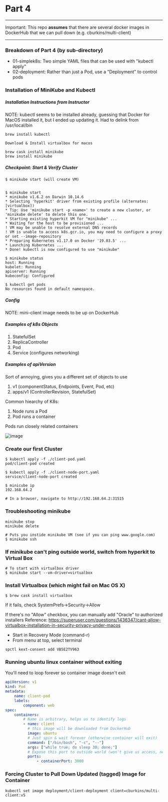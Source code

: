 # Part 4

---

Important: This repo **assumes** that there are several docker images in DockerHub that we can pull down (e.g. cburkins/multi-client)

---

### Breakdown of Part 4 (by sub-directory)

-   01-simplek8s: Two simple YAML files that can be used with "kubectl apply"
-   02-deployment: Rather than just a Pod, use a "Deployment" to control pods

### Installation of MiniKube and Kubectl

##### Installation Instructions from Instructor

NOTE: kubectl seems to be installed already, guessing that Docker for MacOS installed it, but I ended up updating it. Had to delink from /usr/local/bin

```
brew install kubectl

Download & Install virtualbox for macos

brew cask install minikube
brew install minikube
```

##### Checkpoint: Start & Verify Cluster

```
$ minikube start (will create VM)


$ minikube start
* minikube v1.6.2 on Darwin 10.14.6
* Selecting 'hyperkit' driver from existing profile (alternates: [virtualbox])
* Tip: Use 'minikube start -p <name>' to create a new cluster, or 'minikube delete' to delete this one.
* Starting existing hyperkit VM for "minikube" ...
* Waiting for the host to be provisioned ...
! VM may be unable to resolve external DNS records
! VM is unable to access k8s.gcr.io, you may need to configure a proxy or set --image-repository
* Preparing Kubernetes v1.17.0 on Docker '19.03.5' ...
* Launching Kubernetes ...
* Done! kubectl is now configured to use "minikube"

$ minikube status
host: Running
kubelet: Running
apiserver: Running
kubeconfig: Configured

$ kubectl get pods
No resources found in default namespace.
```

##### Config

NOTE: mini-client image needs to be up on DockerHub

##### Examples of k8s Objects

1. StatefulSet
1. ReplicaController
1. Pod
1. Service (configures networking)

##### Examples of apiVersion

Sort of annoying, gives you a different set of objects to use

1. v1 (componentStatus, Endpoints, Event, Pod, etc)
1. apps/v1 (ControllerRevision, StatefulSet)

Common hiearchy of K8s:

1. Node runs a Pod
1. Pod runs a container

Pods run closely related containers

![image](https://user-images.githubusercontent.com/9342308/72815506-c045fe80-3c34-11ea-85b1-755e838dd978.png)

### Create our first Cluster

```
$ kubectl apply -f ./client-pod.yaml
pod/client-pod created

$ kubectl apply -f ./client-node-port.yaml
service/client-node-port created

$ minicube ip
192.168.64.2

# In a browser, navigate to http://192.168.64.2:31515
```

### Troubleshooting minikube

```
minikube stop
minikube delete

# Puts you instide minikube VM (see if you can ping www.google.com)
$ minikube ssh

```

### If minikube can't ping outside world, switch from hyperkit to Virtual Box

```
# To start with virtualbox driver
$ minikube start --vm-driver=virtualbox
```

### Install Virtualbox (which might fail on Mac OS X)

```
$ brew cask install virtualbox
```

If it fails, check SystemPrefs->Security->Allow

If there's no "Allow" checkbox, you can manually add "Oracle" to authorized installers
Reference: https://superuser.com/questions/1436347/cant-allow-virtualbox-installation-in-security-privacy-under-macos

-   Start in Recovery Mode (command-r)
-   From menu at top, select terminal

```
spctl kext-consent add VB5E2TV963
```

### Running ubuntu linux container without exiting

You'll need to loop forever so container image doesn't exit

```yaml
apiVersion: v1
kind: Pod
metadata:
    name: client-pod
    labels:
        component: web
spec:
    containers:
        # Name is arbitrary, helps us to identify logs
        - name: client
          # this image will be downloaded from DockerHub
          image: ubuntu
          # Just spin & wait forever (otherwise container will exit)
          command: ["/bin/bash", "-c", "--"]
          args: ["while true; do sleep 30; done;"]
          # Expose this port to outside world (won't give us access, needs networking service)
          ports:
              - containerPort: 3000
```

### Forcing Cluster to Pull Down Updated (tagged) Image for Container

```
kubectl set image deployment/client-deployment client=cburkins/multi-client:v5
```

